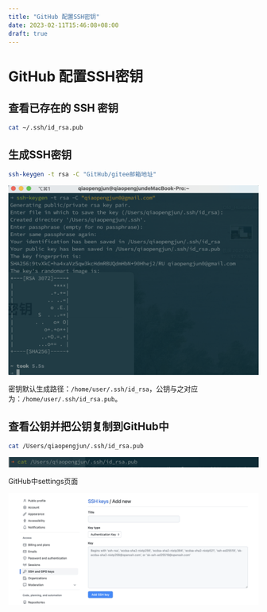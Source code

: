 ```yaml
---
title: "GitHub 配置SSH密钥"
date: 2023-02-11T15:46:08+08:00
draft: true
---
```


# GitHub 配置SSH密钥


## 查看已存在的 SSH 密钥

```bash
cat ~/.ssh/id_rsa.pub
```



## 生成SSH密钥

```bash
ssh-keygen -t rsa -C "GitHub/gitee邮箱地址"
```

![](https://raw.githubusercontent.com/qiaopengjun5162/blogpicgo/master/img/202302162157637.png)

密钥默认生成路径：`/home/user/.ssh/id_rsa`，公钥与之对应为：`/home/user/.ssh/id_rsa.pub`。



## 查看公钥并把公钥复制到GitHub中

```bash
cat /Users/qiaopengjun/.ssh/id_rsa.pub
```

![](https://raw.githubusercontent.com/qiaopengjun5162/blogpicgo/master/img/202302162157634.png)

GitHub中settings页面

![](https://raw.githubusercontent.com/qiaopengjun5162/blogpicgo/master/img/202302162157635.png)